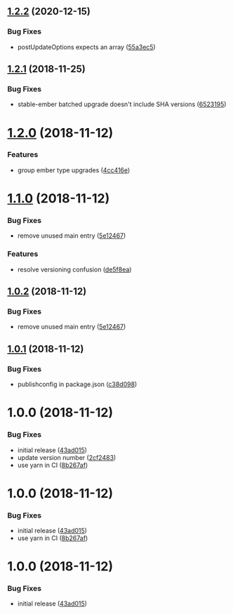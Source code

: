 ## [1.2.2](https://github.com/typed-ember/renovate-config/compare/v1.2.1...v1.2.2) (2020-12-15)


### Bug Fixes

* postUpdateOptions expects an array ([55a3ec5](https://github.com/typed-ember/renovate-config/commit/55a3ec5))

## [1.2.1](https://github.com/typed-ember/renovate-config/compare/v1.2.0...v1.2.1) (2018-11-25)


### Bug Fixes

* stable-ember batched upgrade doesn't include SHA versions ([6523195](https://github.com/typed-ember/renovate-config/commit/6523195))

# [1.2.0](https://github.com/typed-ember/renovate-config/compare/v1.1.0...v1.2.0) (2018-11-12)


### Features

* group ember type upgrades ([4cc416e](https://github.com/typed-ember/renovate-config/commit/4cc416e))

# [1.1.0](https://github.com/typed-ember/renovate-config/compare/v1.0.1...v1.1.0) (2018-11-12)


### Bug Fixes

* remove unused main entry ([5e12467](https://github.com/typed-ember/renovate-config/commit/5e12467))


### Features

* resolve versioning confusion ([de5f8ea](https://github.com/typed-ember/renovate-config/commit/de5f8ea))

## [1.0.2](https://github.com/typed-ember/renovate-config/compare/v1.0.1...v1.0.2) (2018-11-12)


### Bug Fixes

* remove unused main entry ([5e12467](https://github.com/typed-ember/renovate-config/commit/5e12467))

## [1.0.1](https://github.com/typed-ember/renovate-config/compare/v1.0.0...v1.0.1) (2018-11-12)


### Bug Fixes

* publishconfig in package.json ([c38d098](https://github.com/typed-ember/renovate-config/commit/c38d098))

# 1.0.0 (2018-11-12)


### Bug Fixes

* initial release ([43ad015](https://github.com/typed-ember/renovate-config/commit/43ad015))
* update version number ([2cf2483](https://github.com/typed-ember/renovate-config/commit/2cf2483))
* use yarn in CI ([8b267af](https://github.com/typed-ember/renovate-config/commit/8b267af))

# 1.0.0 (2018-11-12)


### Bug Fixes

* initial release ([43ad015](https://github.com/typed-ember/renovate-config/commit/43ad015))
* use yarn in CI ([8b267af](https://github.com/typed-ember/renovate-config/commit/8b267af))

# 1.0.0 (2018-11-12)


### Bug Fixes

* initial release ([43ad015](https://github.com/typed-ember/renovate-config/commit/43ad015))
